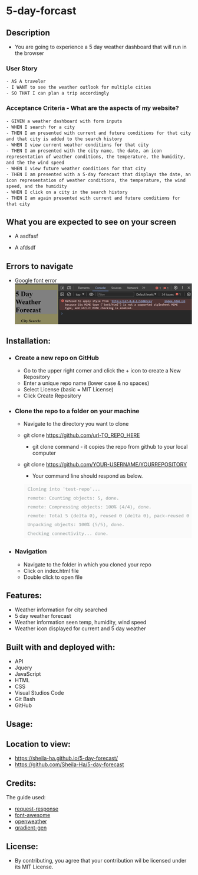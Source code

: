 # 5-day-forcast


## Description
  - You are going to experience a 5 day weather dashboard that will run in the browser 

    

  ### User Story
    - AS A traveler
    - I WANT to see the weather outlook for multiple cities
    - SO THAT I can plan a trip accordingly

  ### Acceptance Criteria - What are the aspects of my website?
    - GIVEN a weather dashboard with form inputs
    - WHEN I search for a city
    - THEN I am presented with current and future conditions for that city and that city is added to the search history
    - WHEN I view current weather conditions for that city
    - THEN I am presented with the city name, the date, an icon representation of weather conditions, the temperature, the humidity, and the the wind speed
    - WHEN I view future weather conditions for that city
    - THEN I am presented with a 5-day forecast that displays the date, an icon representation of weather conditions, the temperature, the wind speed, and the humidity
    - WHEN I click on a city in the search history
    - THEN I am again presented with current and future conditions for that city

  ## What you are expected to see on your screen

  * A asdfasf

  * A afdsdf

## Errors to navigate
  - Google font error
    ![Alt text](assets/images/googlefont_error.png)

## Installation:
  - ### Create a new repo on GitHub
      - Go to the upper right corner and click the + icon to create a New Repository
      - Enter a unique repo name (lower case & no spaces)
      - Select License (basic = MIT License)
      - Click Create Repository 

  - ### Clone the repo to a folder on your machine
      - Navigate to the directory you want to clone
      - git clone https://github.com/url-TO_REPO_HERE
          - git clone command - it copies the repo from github  to your local computer
      - git clone https://github.com/YOUR-USERNAME/YOURREPOSITORY
          - Your command line should respond as below.

          ![Alt text](assets/image.png)
        


  - ### Navigation
      - Navigate to the folder in which you cloned your repo
      - Click on index.html file
      - Double click to open file

## Features:
  - Weather information for city searched
  - 5 day weather forecast
  - Weather information seen temp, humidity, wind speed
  - Weather icon displayed for current and 5 day weather
  

## Built with and deployed with:
  - API
  - Jquery
  - JavaScript
  - HTML
  - CSS
  - Visual Studios Code
  - Git Bash
  - GitHub
  
## Usage:


## Location to view:
  - https://sheila-ha.github.io/5-day-forecast/
  - https://github.com/Sheila-Ha/5-day-forecast

## Credits:
The guide used:
 - [request-response](https://coding-boot-camp.github.io/full-stack/apis/how-to-use-api-keys)
 - [font-awesome](https://fontawesome.com/search?q=cloud&o=r)
 - [openweather](https://openweathermap.org/current)
 - [gradient-gen](https://omatsuri.app/gradient-generator)

## License:
  - By contributing, you agree that your contribution wil be licensed under its MIT License.